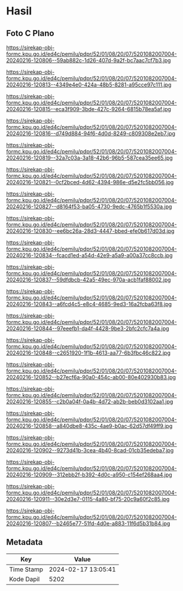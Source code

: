# Hasil

## Foto C Plano

https://sirekap-obj-formc.kpu.go.id/ed4c/pemilu/pdpr/52/01/08/20/07/5201082007004-20240216-120806--59ab882c-1d26-407d-9a2f-bc7aac7cf7b3.jpg

https://sirekap-obj-formc.kpu.go.id/ed4c/pemilu/pdpr/52/01/08/20/07/5201082007004-20240216-120813--4349e4e0-424a-48b5-8281-a95cce97c111.jpg

https://sirekap-obj-formc.kpu.go.id/ed4c/pemilu/pdpr/52/01/08/20/07/5201082007004-20240216-120815--eca3f909-3bde-427c-9264-6815b78ea5af.jpg

https://sirekap-obj-formc.kpu.go.id/ed4c/pemilu/pdpr/52/01/08/20/07/5201082007004-20240216-120816--d749d884-94f6-4d0d-8249-c809308e2eb7.jpg

https://sirekap-obj-formc.kpu.go.id/ed4c/pemilu/pdpr/52/01/08/20/07/5201082007004-20240216-120819--32a7c03a-3a18-42b6-96b5-587cea35ee65.jpg

https://sirekap-obj-formc.kpu.go.id/ed4c/pemilu/pdpr/52/01/08/20/07/5201082007004-20240216-120821--0cf2bced-4d62-4394-986e-d5e2fc5bb056.jpg

https://sirekap-obj-formc.kpu.go.id/ed4c/pemilu/pdpr/52/01/08/20/07/5201082007004-20240216-120827--d8164f53-ba05-4730-9edc-4765b1f5530a.jpg

https://sirekap-obj-formc.kpu.go.id/ed4c/pemilu/pdpr/52/01/08/20/07/5201082007004-20240216-120830--ee6bc26a-28d3-4447-bbed-efe0b617d03d.jpg

https://sirekap-obj-formc.kpu.go.id/ed4c/pemilu/pdpr/52/01/08/20/07/5201082007004-20240216-120834--fcacd1ed-a54d-42e9-a5a9-a00a37cc8ccb.jpg

https://sirekap-obj-formc.kpu.go.id/ed4c/pemilu/pdpr/52/01/08/20/07/5201082007004-20240216-120837--59dfdbcb-42a5-49ec-970a-acb1faf88002.jpg

https://sirekap-obj-formc.kpu.go.id/ed4c/pemilu/pdpr/52/01/08/20/07/5201082007004-20240216-120843--a6fcd4c5-e8c4-4685-9ed3-16a2fcba63f8.jpg

https://sirekap-obj-formc.kpu.go.id/ed4c/pemilu/pdpr/52/01/08/20/07/5201082007004-20240216-120844--97eeefb1-da4f-4428-9be3-2bfc2cfc7a4a.jpg

https://sirekap-obj-formc.kpu.go.id/ed4c/pemilu/pdpr/52/01/08/20/07/5201082007004-20240216-120848--c2651920-1f1b-4613-aa77-6b3fbc46c822.jpg

https://sirekap-obj-formc.kpu.go.id/ed4c/pemilu/pdpr/52/01/08/20/07/5201082007004-20240216-120852--b27ecf6a-90a0-454c-ab00-80e402930b83.jpg

https://sirekap-obj-formc.kpu.go.id/ed4c/pemilu/pdpr/52/01/08/20/07/5201082007004-20240216-120855--c2b0a04f-0a4b-4d72-ab2b-beb0d3102aa1.jpg

https://sirekap-obj-formc.kpu.go.id/ed4c/pemilu/pdpr/52/01/08/20/07/5201082007004-20240216-120858--a840dbe8-435c-4ae9-b0ac-62d57df49ff9.jpg

https://sirekap-obj-formc.kpu.go.id/ed4c/pemilu/pdpr/52/01/08/20/07/5201082007004-20240216-120902--9273d41b-3cea-4b40-8cad-01cb35edeba7.jpg

https://sirekap-obj-formc.kpu.go.id/ed4c/pemilu/pdpr/52/01/08/20/07/5201082007004-20240216-120909--312ebb2f-b392-4d0c-a950-c154ef268aa4.jpg

https://sirekap-obj-formc.kpu.go.id/ed4c/pemilu/pdpr/52/01/08/20/07/5201082007004-20240216-120911--30e2d3e7-0115-4a80-bf75-20c9a60f2c85.jpg

https://sirekap-obj-formc.kpu.go.id/ed4c/pemilu/pdpr/52/01/08/20/07/5201082007004-20240216-120807--b2465e77-51fd-4d0e-a883-11f6d5b31b84.jpg


## Metadata

| Key        | Value               |
| ---------- | ------------------- |
| Time Stamp | 2024-02-17 13:05:41 |
| Kode Dapil | 5202                |



